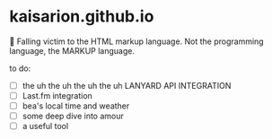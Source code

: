 # kaisarion.github.io
🧬 Falling victim to the HTML markup language. Not the programming language, the MARKUP language.

to do: 
- [ ] the uh the uh the uh the uh LANYARD API INTEGRATION
- [ ] Last.fm integration
- [ ] bea's local time and weather
- [ ] some deep dive into amour
- [ ] a useful tool
